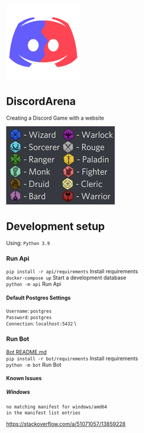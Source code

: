 <img src="assets/Avatar.png" width="200" height="200">

# DiscordArena
Creating a Discord Game with a website

![Classes](assets/Classes.png)

# Development setup
Using: `Python 3.9`

### Run Api
`pip install -r api/requirements` Install requirements \
`docker-compose up` Start a development database \
`python -m api` Run Api

#### Default Postgres Settings 
`Username`: `postgres` \
`Password`: `postgres` \
`Connection`: `localhost:5432` \


### Run Bot
[Bot README.md](src/bot/README.md) \
`pip install -r bot/requirements` Install requirements\
`python -m bot` Run Bot



#### Known Issues

##### Windows
``` 
no matching manifest for windows/amd64 
in the manifest list entries
```
https://stackoverflow.com/a/51071057/13859228

